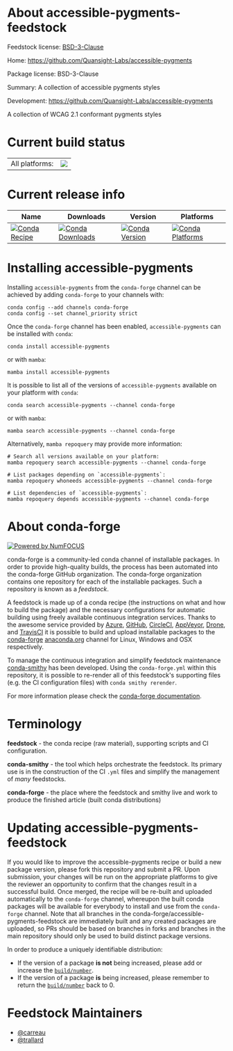 About accessible-pygments-feedstock
===================================

Feedstock license: [BSD-3-Clause](https://github.com/conda-forge/accessible-pygments-feedstock/blob/main/LICENSE.txt)

Home: https://github.com/Quansight-Labs/accessible-pygments

Package license: BSD-3-Clause

Summary: A collection of accessible pygments styles

Development: https://github.com/Quansight-Labs/accessible-pygments

A collection of WCAG 2.1 conformant pygments styles


Current build status
====================


<table><tr><td>All platforms:</td>
    <td>
      <a href="https://dev.azure.com/conda-forge/feedstock-builds/_build/latest?definitionId=17597&branchName=main">
        <img src="https://dev.azure.com/conda-forge/feedstock-builds/_apis/build/status/accessible-pygments-feedstock?branchName=main">
      </a>
    </td>
  </tr>
</table>

Current release info
====================

| Name | Downloads | Version | Platforms |
| --- | --- | --- | --- |
| [![Conda Recipe](https://img.shields.io/badge/recipe-accessible--pygments-green.svg)](https://anaconda.org/conda-forge/accessible-pygments) | [![Conda Downloads](https://img.shields.io/conda/dn/conda-forge/accessible-pygments.svg)](https://anaconda.org/conda-forge/accessible-pygments) | [![Conda Version](https://img.shields.io/conda/vn/conda-forge/accessible-pygments.svg)](https://anaconda.org/conda-forge/accessible-pygments) | [![Conda Platforms](https://img.shields.io/conda/pn/conda-forge/accessible-pygments.svg)](https://anaconda.org/conda-forge/accessible-pygments) |

Installing accessible-pygments
==============================

Installing `accessible-pygments` from the `conda-forge` channel can be achieved by adding `conda-forge` to your channels with:

```
conda config --add channels conda-forge
conda config --set channel_priority strict
```

Once the `conda-forge` channel has been enabled, `accessible-pygments` can be installed with `conda`:

```
conda install accessible-pygments
```

or with `mamba`:

```
mamba install accessible-pygments
```

It is possible to list all of the versions of `accessible-pygments` available on your platform with `conda`:

```
conda search accessible-pygments --channel conda-forge
```

or with `mamba`:

```
mamba search accessible-pygments --channel conda-forge
```

Alternatively, `mamba repoquery` may provide more information:

```
# Search all versions available on your platform:
mamba repoquery search accessible-pygments --channel conda-forge

# List packages depending on `accessible-pygments`:
mamba repoquery whoneeds accessible-pygments --channel conda-forge

# List dependencies of `accessible-pygments`:
mamba repoquery depends accessible-pygments --channel conda-forge
```


About conda-forge
=================

[![Powered by
NumFOCUS](https://img.shields.io/badge/powered%20by-NumFOCUS-orange.svg?style=flat&colorA=E1523D&colorB=007D8A)](https://numfocus.org)

conda-forge is a community-led conda channel of installable packages.
In order to provide high-quality builds, the process has been automated into the
conda-forge GitHub organization. The conda-forge organization contains one repository
for each of the installable packages. Such a repository is known as a *feedstock*.

A feedstock is made up of a conda recipe (the instructions on what and how to build
the package) and the necessary configurations for automatic building using freely
available continuous integration services. Thanks to the awesome service provided by
[Azure](https://azure.microsoft.com/en-us/services/devops/), [GitHub](https://github.com/),
[CircleCI](https://circleci.com/), [AppVeyor](https://www.appveyor.com/),
[Drone](https://cloud.drone.io/welcome), and [TravisCI](https://travis-ci.com/)
it is possible to build and upload installable packages to the
[conda-forge](https://anaconda.org/conda-forge) [anaconda.org](https://anaconda.org/)
channel for Linux, Windows and OSX respectively.

To manage the continuous integration and simplify feedstock maintenance
[conda-smithy](https://github.com/conda-forge/conda-smithy) has been developed.
Using the ``conda-forge.yml`` within this repository, it is possible to re-render all of
this feedstock's supporting files (e.g. the CI configuration files) with ``conda smithy rerender``.

For more information please check the [conda-forge documentation](https://conda-forge.org/docs/).

Terminology
===========

**feedstock** - the conda recipe (raw material), supporting scripts and CI configuration.

**conda-smithy** - the tool which helps orchestrate the feedstock.
                   Its primary use is in the construction of the CI ``.yml`` files
                   and simplify the management of *many* feedstocks.

**conda-forge** - the place where the feedstock and smithy live and work to
                  produce the finished article (built conda distributions)


Updating accessible-pygments-feedstock
======================================

If you would like to improve the accessible-pygments recipe or build a new
package version, please fork this repository and submit a PR. Upon submission,
your changes will be run on the appropriate platforms to give the reviewer an
opportunity to confirm that the changes result in a successful build. Once
merged, the recipe will be re-built and uploaded automatically to the
`conda-forge` channel, whereupon the built conda packages will be available for
everybody to install and use from the `conda-forge` channel.
Note that all branches in the conda-forge/accessible-pygments-feedstock are
immediately built and any created packages are uploaded, so PRs should be based
on branches in forks and branches in the main repository should only be used to
build distinct package versions.

In order to produce a uniquely identifiable distribution:
 * If the version of a package **is not** being increased, please add or increase
   the [``build/number``](https://docs.conda.io/projects/conda-build/en/latest/resources/define-metadata.html#build-number-and-string).
 * If the version of a package **is** being increased, please remember to return
   the [``build/number``](https://docs.conda.io/projects/conda-build/en/latest/resources/define-metadata.html#build-number-and-string)
   back to 0.

Feedstock Maintainers
=====================

* [@carreau](https://github.com/carreau/)
* [@trallard](https://github.com/trallard/)

